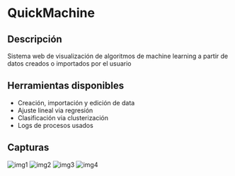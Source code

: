 # QuickMachine

## Descripción
Sistema web de visualización de algoritmos de machine learning a partir de datos creados o importados por el usuario

## Herramientas disponibles
* Creación, importación y edición de data
* Ajuste lineal via regresión
* Clasificación via clusterización
* Logs de procesos usados

## Capturas
![img1](https://i.imgur.com/MPiNwd1.png)
![img2](https://i.imgur.com/HxfRaxM.png)
![img3](https://i.imgur.com/sMZOeBd.png)
![img4](https://i.imgur.com/dItHrQH.png)